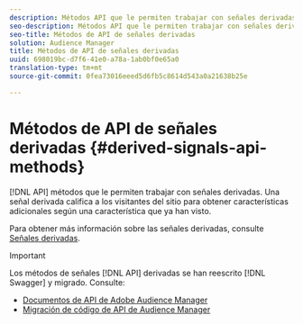 ```yaml
---
description: Métodos API que le permiten trabajar con señales derivadas. Una señal derivada califica a los visitantes del sitio para obtener características adicionales según una característica que ya han visto.
seo-description: Métodos API que le permiten trabajar con señales derivadas. Una señal derivada califica a los visitantes del sitio para obtener características adicionales según una característica que ya han visto.
seo-title: Métodos de API de señales derivadas
solution: Audience Manager
title: Métodos de API de señales derivadas
uuid: 698019bc-d7f6-41e0-a78a-1ab0bf0e65a0
translation-type: tm+mt
source-git-commit: 0fea73016eeed5d6fb5c8614d543a0a21638b25e

---
```



# Métodos de API de señales derivadas {#derived-signals-api-methods}

[!DNL API] métodos que le permiten trabajar con señales derivadas. Una señal derivada califica a los visitantes del sitio para obtener características adicionales según una característica que ya han visto.

<!-- c_separator.xml -->

Para obtener más información sobre las señales derivadas, consulte [Señales derivadas](../../features/derived-signals.md).

>[!IMPORTANT]
>
>Los métodos de señales [!DNL API] derivadas se han reescrito [!DNL Swagger] y migrado. Consulte:
>
>* [Documentos de API de Adobe Audience Manager](https://bank.demdex.com/portal/swagger/index.html)
>* [Migración de código de API de Audience Manager](../../api/api-swagger-migration.md)